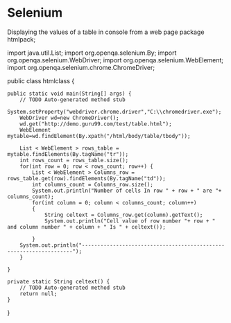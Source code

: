 # Selenium
Displaying the values of a table in console from a web page 
package htmlpack;

import java.util.List;
import org.openqa.selenium.By;
import org.openqa.selenium.WebDriver;
import org.openqa.selenium.WebElement;
import org.openqa.selenium.chrome.ChromeDriver;

public class htmlclass {

	public static void main(String[] args) {
		// TODO Auto-generated method stub
		System.setProperty("webdriver.chrome.driver","C:\\chromedriver.exe");
		WebDriver wd=new ChromeDriver();
		wd.get("http://demo.guru99.com/test/table.html");
		WebElement mytable=wd.findElement(By.xpath("/html/body/table/tbody"));
		
		List < WebElement > rows_table = mytable.findElements(By.tagName("tr"));
		int rows_count = rows_table.size();
		for(int row = 0; row < rows_count; row++) {
			List < WebElement > Columns_row = rows_table.get(row).findElements(By.tagName("td"));
			int columns_count = Columns_row.size();
			System.out.println("Number of cells In row " + row + " are "+ columns_count);
			for(int column = 0; column < columns_count; column++)
			{
				String celtext = Columns_row.get(column).getText();
				System.out.println("Cell value of row number "+ row + " and column number " + column + " Is " + celtext());
				
			}
		System.out.println("-------------------------------------------------------------------");
		}
		
	}

	private static String celtext() {
		// TODO Auto-generated method stub
		return null;
	}
	
}
